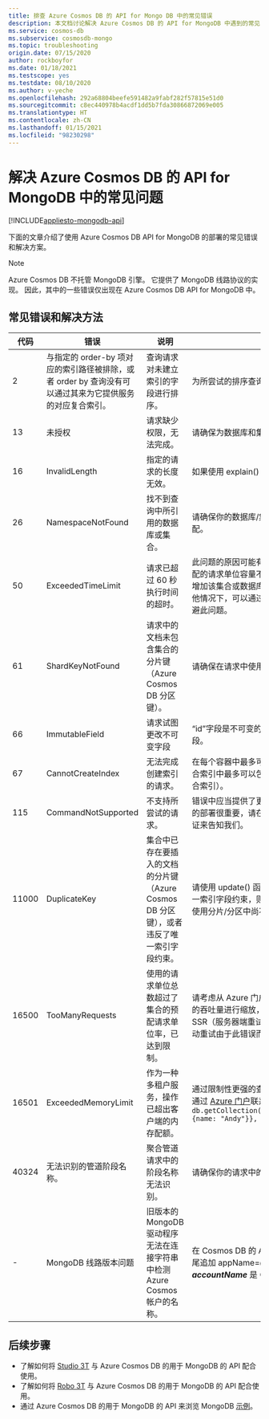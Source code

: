 ```yaml
---
title: 排查 Azure Cosmos DB 的 API for Mongo DB 中的常见错误
description: 本文档讨论解决 Azure Cosmos DB 的 API for MongoDB 中遇到的常见问题的方法。
ms.service: cosmos-db
ms.subservice: cosmosdb-mongo
ms.topic: troubleshooting
origin.date: 07/15/2020
author: rockboyfor
ms.date: 01/18/2021
ms.testscope: yes
ms.testdate: 08/10/2020
ms.author: v-yeche
ms.openlocfilehash: 292a68804beefe591482a9fabf282f57815e51d0
ms.sourcegitcommit: c8ec440978b4acdf1dd5b7fda30866872069e005
ms.translationtype: HT
ms.contentlocale: zh-CN
ms.lasthandoff: 01/15/2021
ms.locfileid: "98230298"
---
```

# <a name="troubleshoot-common-issues-in-azure-cosmos-dbs-api-for-mongodb"></a>解决 Azure Cosmos DB 的 API for MongoDB 中的常见问题
[!INCLUDE[appliesto-mongodb-api](includes/appliesto-mongodb-api.md)]

下面的文章介绍了使用 Azure Cosmos DB API for MongoDB 的部署的常见错误和解决方案。

>[!Note]
> Azure Cosmos DB 不托管 MongoDB 引擎。 它提供了 MongoDB 线路协议的实现。 因此，其中的一些错误仅出现在 Azure Cosmos DB API for MongoDB 中。 

## <a name="common-errors-and-solutions"></a>常见错误和解决方法

| 代码       | 错误                | 说明  | 解决方案  |
|------------|----------------------|--------------|-----------|
| 2 | 与指定的 order-by 项对应的索引路径被排除，或者 order by 查询没有可以通过其来为它提供服务的对应复合索引。 | 查询请求对未建立索引的字段进行排序。 | 为所尝试的排序查询创建匹配索引（或复合索引）。 |
| 13 | 未授权 | 请求缺少权限，无法完成。 | 请确保为数据库和集合设置正确的权限。  |
| 16 | InvalidLength | 指定的请求的长度无效。 | 如果使用 explain() 函数，请确保只提供一个操作。 |
| 26 | NamespaceNotFound | 找不到查询中所引用的数据库或集合。 | 请确保你的数据库/集合名称与查询中的名称完全匹配。|
| 50 | ExceededTimeLimit | 请求已超过 60 秒执行时间的超时。 |  此问题的原因可能有很多。 其中一个原因是当前分配的请求单位容量不足，无法完成请求。 可以通过增加该集合或数据库的请求单位来解决此问题。 其他情况下，可以通过将大型请求拆分为较小请求来规避此问题。|
| 61 | ShardKeyNotFound | 请求中的文档未包含集合的分片键（Azure Cosmos DB 分区键）。 | 请确保在请求中使用集合的分片键。|
| 66 | ImmutableField | 请求试图更改不可变字段 | “id”字段是不可变的。 请确保请求不要试图更新该字段。 |
| 67 | CannotCreateIndex | 无法完成创建索引的请求。 | 在每个容器中最多可以创建 500 个单字段索引。 复合索引中最多可以包含八个字段（版本 3.6+ 支持复合索引）。 |
| 115 | CommandNotSupported | 不支持所尝试的请求。 | 错误中应当提供了更多详细信息。 如果此功能对你的部署很重要，请在 [Azure 门户](https://portal.azure.cn/?#blade/Microsoft_Azure_Support/HelpAndSupportBlade)中创建一个支持票证来告知我们。 |
| 11000 | DuplicateKey | 集合中已存在要插入的文档的分片键（Azure Cosmos DB 分区键），或者违反了唯一索引字段约束。 | 请使用 update() 函数更新现有文档。 如果违反了唯一索引字段约束，则对文档执行插入或更新操作时请使用分片/分区中尚不存在的字段值。 |
| 16500 | TooManyRequests  | 使用的请求单位总数超过了集合的预配请求单位率，已达到限制。 | 请考虑从 Azure 门户对分配给一个容器或一组容器的吞吐量进行缩放，也可以重试该操作。 如果启用 SSR（服务器端重试），则 Azure Cosmos DB 会自动重试由于此错误而失败的请求。 |
| 16501 | ExceededMemoryLimit | 作为一种多租户服务，操作已超出客户端的内存配额。 | 通过限制性更强的查询条件缩小操作的作用域，或者通过 [Azure 门户](https://portal.azure.cn/?#blade/Microsoft_Azure_Support/HelpAndSupportBlade)联系技术支持。 示例： `db.getCollection('users').aggregate([{$match: {name: "Andy"}}, {$sort: {age: -1}}]))` |
| 40324 | 无法识别的管道阶段名称。 | 聚合管道请求中的阶段名称无法识别。 | 请确保你的请求中的所有聚合管道名称都有效。 |
| - | MongoDB 线路版本问题 | 旧版本的 MongoDB 驱动程序无法在连接字符串中检测 Azure Cosmos 帐户的名称。 | 在 Cosmos DB 的 API for MongoDB 连接字符串末尾追加 appName=@**accountName**@，其中 ***accountName*** 是 Cosmos DB 帐户名。 |

## <a name="next-steps"></a>后续步骤

- 了解如何将 [Studio 3T](mongodb-mongochef.md) 与 Azure Cosmos DB 的用于 MongoDB 的 API 配合使用。
- 了解如何将 [Robo 3T](mongodb-robomongo.md) 与 Azure Cosmos DB 的用于 MongoDB 的 API 配合使用。
- 通过 Azure Cosmos DB 的用于 MongoDB 的 API 来浏览 MongoDB [示例](mongodb-samples.md)。

<!-- Update_Description: update meta properties, wording update, update link -->